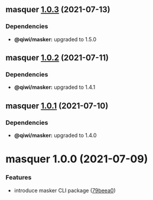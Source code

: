 ## masquer [1.0.3](https://github.com/qiwi/masker/compare/masquer@1.0.2...masquer@1.0.3) (2021-07-13)





### Dependencies

* **@qiwi/masker:** upgraded to 1.5.0

## masquer [1.0.2](https://github.com/qiwi/masker/compare/masquer@1.0.1...masquer@1.0.2) (2021-07-11)





### Dependencies

* **@qiwi/masker:** upgraded to 1.4.1

## masquer [1.0.1](https://github.com/qiwi/masker/compare/masquer@1.0.0...masquer@1.0.1) (2021-07-10)





### Dependencies

* **@qiwi/masker:** upgraded to 1.4.0

# masquer 1.0.0 (2021-07-09)


### Features

* introduce masker CLI package ([79beea0](https://github.com/qiwi/masker/commit/79beea028cdb7e042f6f7b786f32e56bdb29b7c7))
